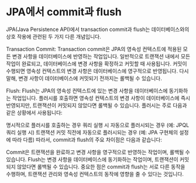 # JPA에서 commit과 flush
JPA(Java Persistence API)에서 transaction commit과 flush는 데이터베이스와의 상호 작용에 관련된 두 가지 다른 개념입니다.

Transaction Commit:
Transaction commit은 JPA의 영속성 컨텍스트에 적용된 모든 변경 사항을 데이터베이스에 반영하는 작업입니다. 일반적으로 트랜잭션 내에서 모든 작업이 완료되고, 데이터베이스에 변경 사항을 확정하고 커밋할 때 사용됩니다. 커밋이 수행되면 영속성 컨텍스트의 변경 사항은 데이터베이스에 영구적으로 반영됩니다. 다시 말해, 변경 사항이 데이터베이스에 커밋되기 전까지는 롤백될 수 있습니다.

Flush:
Flush는 JPA의 영속성 컨텍스트에 있는 변경 사항을 데이터베이스에 동기화하는 작업입니다. 플러시를 호출하면 영속성 컨텍스트의 변경 사항이 데이터베이스에 즉시 반영되지만, 트랜잭션이 커밋되지 않았다면 롤백될 수 있습니다. 플러시는 주로 다음과 같은 상황에서 사용됩니다:

명시적으로 플러시를 호출하는 경우
쿼리 실행 시 자동으로 플러시되는 경우 (예: JPQL 쿼리 실행 시)
트랜잭션 커밋 직전에 자동으로 플러시되는 경우 (예: JPA 구현체의 설정에 따라 다름)
따라서, commit과 flush의 주요 차이점은 다음과 같습니다:

Commit은 트랜잭션을 완료하고 변경 사항을 영구적으로 반영하는 작업이며, 롤백될 수 있습니다.
Flush는 변경 사항을 데이터베이스에 동기화하는 작업이며, 트랜잭션이 커밋되지 않았다면 롤백될 수 있습니다.
중요한 점은 commit과 flush는 서로 다른 동작을 수행하며, 트랜잭션 관리와 영속성 컨텍스트의 동작에 영향을 줄 수 있다는 것입니다.